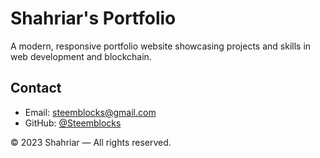 # Shahriar's Portfolio

A modern, responsive portfolio website showcasing projects and skills in web development and blockchain.


## Contact

- Email: steemblocks@gmail.com
- GitHub: [@Steemblocks](https://github.com/Steemblocks)

© 2023 Shahriar — All rights reserved.

